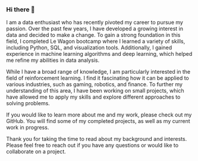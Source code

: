 ### Hi there 👋
I am a data enthusiast who has recently pivoted my career to pursue my passion. Over the past few years, I have developed a growing interest in data and decided to make a change. To gain a strong foundation in this field, I completed Le Wagon bootcamp where I learned a variety of skills, including Python, SQL, and visualization tools. Additionally, I gained experience in machine learning algorithms and deep learning, which helped me refine my abilities in data analysis.

While I have a broad range of knowledge, I am particularly interested in the field of reinforcement learning. I find it fascinating how it can be applied to various industries, such as gaming, robotics, and finance. To further my understanding of this area, I have been working on small projects, which have allowed me to apply my skills and explore different approaches to solving problems.

If you would like to learn more about me and my work, please check out my GitHub. You will find some of my completed projects, as well as my current work in progress.

Thank you for taking the time to read about my background and interests. Please feel free to reach out if you have any questions or would like to collaborate on a project.

<!--
**GrGLeo/GrGLeo** is a ✨ _special_ ✨ repository because its `README.md` (this file) appears on your GitHub profile.

Here are some ideas to get you started:

- 🔭 I’m currently working on ...
- 🌱 I’m currently learning ...
- 👯 I’m looking to collaborate on ...
- 🤔 I’m looking for help with ...
- 💬 Ask me about ...
- 📫 How to reach me: ...
- 😄 Pronouns: ...
- ⚡ Fun fact: ...
-->
